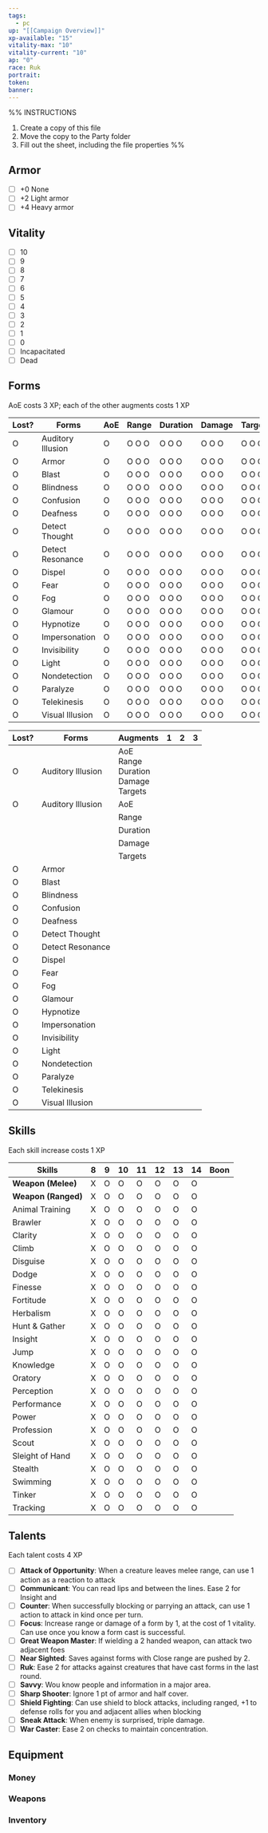 ```yaml
---
tags:
  - pc
up: "[[Campaign Overview]]"
xp-available: "15"
vitality-max: "10"
vitality-current: "10"
ap: "0"
race: Ruk
portrait: 
token: 
banner:
---
```

%% 
INSTRUCTIONS
1. Create a copy of this file
2. Move the copy to the Party folder
3. Fill out the sheet, including the file properties
%%

## Armor

- [ ] +0 None
- [ ] +2 Light armor
- [ ] +4 Heavy armor

## Vitality

- [ ] 10
- [ ] 9
- [ ] 8
- [ ] 7
- [ ] 6
- [ ] 5
- [ ] 4
- [ ] 3
- [ ] 2
- [ ] 1
- [ ] 0
- [ ] Incapacitated
- [ ] Dead

## Forms

AoE costs 3 XP; each of the other augments costs 1 XP

| Lost? | Forms             | AoE | Range | Duration | Damage | Targets |
| ----- | ----------------- | --- | ----- | -------- | ------ | ------- |
| O     | Auditory Illusion | O   | O O O | O O O    | O O O  | O O O   |
| O     | Armor             | O   | O O O | O O O    | O O O  | O O O   |
| O     | Blast             | O   | O O O | O O O    | O O O  | O O O   |
| O     | Blindness         | O   | O O O | O O O    | O O O  | O O O   |
| O     | Confusion         | O   | O O O | O O O    | O O O  | O O O   |
| O     | Deafness          | O   | O O O | O O O    | O O O  | O O O   |
| O     | Detect Thought    | O   | O O O | O O O    | O O O  | O O O   |
| O     | Detect Resonance  | O   | O O O | O O O    | O O O  | O O O   |
| O     | Dispel            | O   | O O O | O O O    | O O O  | O O O   |
| O     | Fear              | O   | O O O | O O O    | O O O  | O O O   |
| O     | Fog               | O   | O O O | O O O    | O O O  | O O O   |
| O     | Glamour           | O   | O O O | O O O    | O O O  | O O O   |
| O     | Hypnotize         | O   | O O O | O O O    | O O O  | O O O   |
| O     | Impersonation     | O   | O O O | O O O    | O O O  | O O O   |
| O     | Invisibility      | O   | O O O | O O O    | O O O  | O O O   |
| O     | Light             | O   | O O O | O O O    | O O O  | O O O   |
| O     | Nondetection      | O   | O O O | O O O    | O O O  | O O O   |
| O     | Paralyze          | O   | O O O | O O O    | O O O  | O O O   |
| O     | Telekinesis       | O   | O O O | O O O    | O O O  | O O O   |
| O     | Visual Illusion   | O   | O O O | O O O    | O O O  | O O O   |


| Lost? | Forms             | Augments                                          | 1   | 2   | 3   |
| ----- | ----------------- | ------------------------------------------------- | --- | --- | --- |
| O     | Auditory Illusion | AoE</br>Range</br>Duration</br>Damage</br>Targets |     |     |     |
| O     | Auditory Illusion | AoE                                               |     |     |     |
|       |                   | Range                                             |     |     |     |
|       |                   | Duration                                          |     |     |     |
|       |                   | Damage                                            |     |     |     |
|       |                   | Targets                                           |     |     |     |
| O     | Armor             |                                                   |     |     |     |
| O     | Blast             |                                                   |     |     |     |
| O     | Blindness         |                                                   |     |     |     |
| O     | Confusion         |                                                   |     |     |     |
| O     | Deafness          |                                                   |     |     |     |
| O     | Detect Thought    |                                                   |     |     |     |
| O     | Detect Resonance  |                                                   |     |     |     |
| O     | Dispel            |                                                   |     |     |     |
| O     | Fear              |                                                   |     |     |     |
| O     | Fog               |                                                   |     |     |     |
| O     | Glamour           |                                                   |     |     |     |
| O     | Hypnotize         |                                                   |     |     |     |
| O     | Impersonation     |                                                   |     |     |     |
| O     | Invisibility      |                                                   |     |     |     |
| O     | Light             |                                                   |     |     |     |
| O     | Nondetection      |                                                   |     |     |     |
| O     | Paralyze          |                                                   |     |     |     |
| O     | Telekinesis       |                                                   |     |     |     |
| O     | Visual Illusion   |                                                   |     |     |     |


## Skills

Each skill increase costs 1 XP

| Skills              | 8   | 9   | 10  | 11  | 12  | 13  | 14  | Boon |
| ------------------- | --- | --- | --- | --- | --- | --- | --- | ---- |
| **Weapon (Melee)**  | X   | O   | O   | O   | O   | O   | O   |      |
| **Weapon (Ranged)** | X   | O   | O   | O   | O   | O   | O   |      |
| Animal Training     | X   | O   | O   | O   | O   | O   | O   |      |
| Brawler             | X   | O   | O   | O   | O   | O   | O   |      |
| Clarity             | X   | O   | O   | O   | O   | O   | O   |      |
| Climb               | X   | O   | O   | O   | O   | O   | O   |      |
| Disguise            | X   | O   | O   | O   | O   | O   | O   |      |
| Dodge               | X   | O   | O   | O   | O   | O   | O   |      |
| Finesse             | X   | O   | O   | O   | O   | O   | O   |      |
| Fortitude           | X   | O   | O   | O   | O   | O   | O   |      |
| Herbalism           | X   | O   | O   | O   | O   | O   | O   |      |
| Hunt & Gather       | X   | O   | O   | O   | O   | O   | O   |      |
| Insight             | X   | O   | O   | O   | O   | O   | O   |      |
| Jump                | X   | O   | O   | O   | O   | O   | O   |      |
| Knowledge           | X   | O   | O   | O   | O   | O   | O   |      |
| Oratory             | X   | O   | O   | O   | O   | O   | O   |      |
| Perception          | X   | O   | O   | O   | O   | O   | O   |      |
| Performance         | X   | O   | O   | O   | O   | O   | O   |      |
| Power               | X   | O   | O   | O   | O   | O   | O   |      |
| Profession          | X   | O   | O   | O   | O   | O   | O   |      |
| Scout               | X   | O   | O   | O   | O   | O   | O   |      |
| Sleight of Hand     | X   | O   | O   | O   | O   | O   | O   |      |
| Stealth             | X   | O   | O   | O   | O   | O   | O   |      |
| Swimming            | X   | O   | O   | O   | O   | O   | O   |      |
| Tinker              | X   | O   | O   | O   | O   | O   | O   |      |
| Tracking            | X   | O   | O   | O   | O   | O   | O   |      |

## Talents

Each talent costs 4 XP

- [ ] **Attack of Opportunity**: When a creature leaves melee range, can use 1 action as a reaction to attack
- [ ] **Communicant**: You can read lips and between the lines. Ease 2 for Insight and 
- [ ] **Counter**: When successfully blocking or parrying an attack, can use 1 action to attack in kind once per turn.
- [ ] **Focus**: Increase range or damage of a form by 1, at the cost of 1 vitality. Can use once you know a form cast is successful.
- [ ] **Great Weapon Master**: If wielding a 2 handed weapon, can attack two adjacent foes
- [ ] **Near Sighted**: Saves against forms with Close range are pushed by 2.
- [ ] **Ruk**: Ease 2 for attacks against creatures that have cast forms in the last round.
- [ ] **Savvy**: Wou know people and information in a major area.
- [ ] **Sharp Shooter**: Ignore 1 pt of armor and half cover. 
- [ ] **Shield Fighting**: Can use shield to block attacks, including ranged, +1 to defense rolls for you and adjacent allies when blocking
- [ ] **Sneak Attack**: When enemy is surprised, triple damage.
- [ ] **War Caster**: Ease 2 on checks to maintain concentration.

## Equipment

### Money



### Weapons



### Inventory

